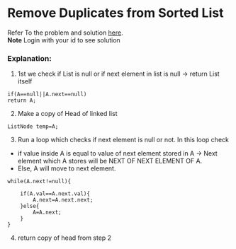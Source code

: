 # Remove Duplicates from Sorted List
Refer To the problem and solution [here](https://www.interviewbit.com/problems/remove-duplicates-from-sorted-list/).   
**Note** Login with your id to see solution

### Explanation:
1. 1st we check if List is null or if next element in list is null &rarr;  return List itself 
```
if(A==null||A.next==null)
return A;
```
2. Make a copy of Head of linked list
```
ListNode temp=A;
```
3. Run a loop which checks if next element is null or not. In this loop check
- if value inside A is equal to value of next element stored in A &rarr; Next element which A stores will be NEXT OF NEXT ELEMENT OF A.
- Else, A will move to next element.
```
while(A.next!=null){

	if(A.val==A.next.val){
		A.next=A.next.next;
	}else{
		A=A.next;
	}
}
```
4. return copy of head from step 2
